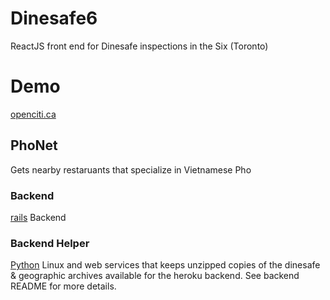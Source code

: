 # Dinesafe6

ReactJS front end for Dinesafe inspections in the Six (Toronto)

# Demo

[openciti.ca](https://openciti.ca)


## PhoNet


Gets nearby restaruants that specialize in Vietnamese Pho

### Backend

[rails](https://github.com/openciti/dinesafeheroku) Backend

### Backend Helper

[Python](https://github.com/openciti/dinesafemicroservices) Linux and web services that keeps unzipped copies of the dinesafe & geographic archives available for the heroku backend. See backend README for more details.
